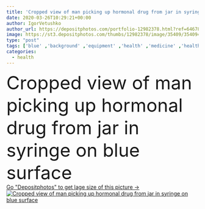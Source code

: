 ```yaml
---
title: 'Cropped view of man picking up hormonal drug from jar in syringe on blue surface'
date: 2020-03-26T10:29:21+00:00
author: IgorVetushko
author_url: https://depositphotos.com/portfolio-12982378.html?ref=64678756
image: https://st3.depositphotos.com/thumbs/12982378/image/35409/354094840/api_thumb_450.jpg?forcejpeg=true
type: "post"
tags: ['blue' ,'background' ,'equipment' ,'health' ,'medicine' ,'healthcare' ,'illness' ,'medical' ,'man' ,'hands' ,'injection' ,'treatment' ,'disease' ,'surface' ,'biology' ,'ill' ,'chemistry' ,'syringe' ,'jar' ,'sick' ,'sickness' ,'Medicare' ,'hormone' ,'diseased' ,'hormonal' ,'copy space' ,'one person' ,'Studio Shot' ,'Picking Up' ]
categories: 
  - health
---
```

<div aling="center">
            <font size="60"> Cropped view of man picking up hormonal drug from jar in syringe on blue surface</font>   
</div>
<div>
    <a href='https://st3.depositphotos.com/thumbs/12982378/image/35409/354094840/api_thumb_450.jpg?forcejpeg=true?ref=64678756' target=_blank > Go "Depositphotos" to get lage size of this picture ->
        <img href='https://st3.depositphotos.com/thumbs/12982378/image/35409/354094840/api_thumb_450.jpg?forcejpeg=true?ref=64678756' src='https://st3.depositphotos.com/12982378/35409/i/950/depositphotos_354094840-stock-photo-cropped-view-man-picking-hormonal.jpg?forcejpeg=true' alt='Cropped view of man picking up hormonal drug from jar in syringe on blue surface' >
    </a>
</div>
